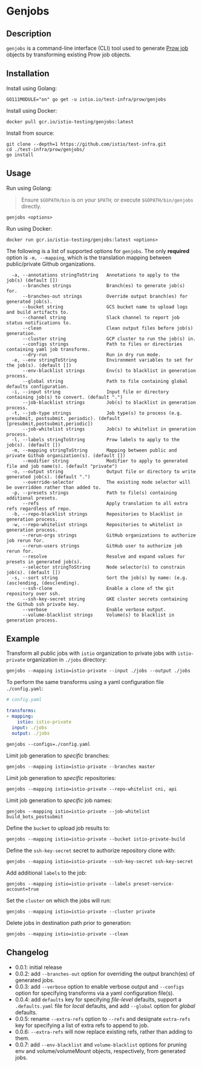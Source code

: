 # Genjobs

## Description

`genjobs` is a command-line interface (CLI) tool used to generate [Prow job](https://github.com/kubernetes/test-infra/blob/master/prow/jobs.md)
objects by transforming existing Prow job objects.

## Installation

Install using Golang:

```shell
GO111MODULE="on" go get -u istio.io/test-infra/prow/genjobs
```

Install using Docker:

```shell
docker pull gcr.io/istio-testing/genjobs:latest
```

Install from source:

```shell
git clone --depth=1 https://github.com/istio/test-infra.git
cd ./test-infra/prow/genjobs/
go install
```

## Usage

Run using Golang:
> Ensure `$GOPATH/bin` is on your `$PATH`; or execute `$GOPATH/bin/genjobs` directly.

```shell
genjobs <options>
```

Run using Docker:

```shell
docker run gcr.io/istio-testing/genjobs:latest <options>
```

The following is a list of supported options for `genjobs`. The only **required** option is `-m, --mapping`, which is the translation mapping between public/private Github organizations.

```console
  -a, --annotations stringToString   Annotations to apply to the job(s) (default [])
      --branches strings             Branch(es) to generate job(s) for.
      --branches-out strings         Override output branch(es) for generated job(s).
      --bucket string                GCS bucket name to upload logs and build artifacts to.
      --channel string               Slack channel to report job status notifications to.
      --clean                        Clean output files before job(s) generation.
      --cluster string               GCP cluster to run the job(s) in.
      --configs strings              Path to files or directories containing yaml job transforms.
      --dry-run                      Run in dry run mode.
  -e, --env stringToString           Environment variables to set for the job(s). (default [])
      --env-blacklist strings        Env(s) to blacklist in generation process.
      --global string                Path to file containing global defaults configuration.
  -i, --input string                 Input file or directory containing job(s) to convert. (default ".")
      --job-blacklist strings        Job(s) to blacklist in generation process.
  -t, --job-type strings             Job type(s) to process (e.g. presubmit, postsubmit. periodic). (default [presubmit,postsubmit,periodic])
      --job-whitelist strings        Job(s) to whitelist in generation process.
  -l, --labels stringToString        Prow labels to apply to the job(s). (default [])
  -m, --mapping stringToString       Mapping between public and private Github organization(s). (default [])
      --modifier string              Modifier to apply to generated file and job name(s). (default "private")
  -o, --output string                Output file or directory to write generated job(s). (default ".")
      --override-selector            The existing node selector will be overridden rather than added to.
  -p, --presets strings              Path to file(s) containing additional presets.
      --refs                         Apply translation to all extra refs regardless of repo.
  -b, --repo-blacklist strings       Repositories to blacklist in generation process.
  -w, --repo-whitelist strings       Repositories to whitelist in generation process.
      --rerun-orgs strings           GitHub organizations to authorize job rerun for.
      --rerun-users strings          GitHub user to authorize job rerun for.
      --resolve                      Resolve and expand values for presets in generated job(s).
      --selector stringToString      Node selector(s) to constrain job(s). (default [])
  -s, --sort string                  Sort the job(s) by name: (e.g. (asc)ending, (desc)ending).
      --ssh-clone                    Enable a clone of the git repository over ssh.
      --ssh-key-secret string        GKE cluster secrets containing the Github ssh private key.
      --verbose                      Enable verbose output.
      --volume-blacklist strings     Volume(s) to blacklist in generation process.
```

## Example

Transform all public jobs with `istio` organization to private jobs with `istio-private` organization in `./jobs` directory:

```shell
genjobs --mapping istio=istio-private --input ./jobs --output ./jobs
```

To perform the same transforms using a yaml configuration file `./config.yaml`:

```yaml
# config.yaml

transforms:
- mapping:
    istio: istio-private
  input: ./jobs
  output: ./jobs
```

```shell
genjobs --configs=./config.yaml
```

Limit job generation to *specific* branches:

```shell
genjobs --mapping istio=istio-private --branches master
```

Limit job generation to *specific* repositories:

```shell
genjobs --mapping istio=istio-private --repo-whitelist cni, api
```

Limit job generation to *specific* job names:

```shell
genjobs --mapping istio=istio-private --job-whitelist build_bots_postsubmit
```

Define the `bucket` to upload job results to:

```shell
genjobs --mapping istio=istio-private --bucket istio-private-build
```

Define the `ssh-key-secret` secret to authorize repository clone with:

```shell
genjobs --mapping istio=istio-private --ssh-key-secret ssh-key-secret
```

Add additional `labels` to the job:

```shell
genjobs --mapping istio=istio-private --labels preset-service-account=true
```

Set the `cluster` on which the jobs will run:

```shell
genjobs --mapping istio=istio-private --cluster private
```

Delete jobs in destination path prior to generation:

```shell
genjobs --mapping istio=istio-private --clean
```

## Changelog

- 0.0.1: initial release
- 0.0.2: add `--branches-out` option for overriding the output branch(es) of generated jobs.
- 0.0.3: add `--verbose` option to enable verbose output and `--configs` option for specifying transforms via a yaml configuration file(s).
- 0.0.4: add `defaults` key for specifying _file-level_ defaults, support a `.defaults.yaml` file for _local_ defaults, and add `--global` option for _global_ defaults.
- 0.0.5: rename `--extra-refs` option to `--refs` and designate `extra-refs` key for specifying a list of extra refs to append to job.
- 0.0.6: `--extra-refs` will now replace existing refs, rather than adding to them.
- 0.0.7: add `--env-blacklist` and `volume-blacklist` options for pruning env and volume/volumeMount objects, respectively, from generated jobs.